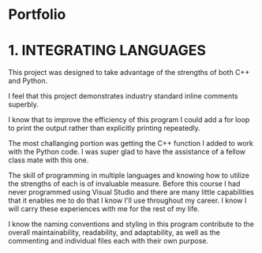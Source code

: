 # Portfolio

# 1. INTEGRATING LANGUAGES
This project was designed to take advantage of the strengths of both C++ and Python.

I feel that this project demonstrates industry standard inline comments superbly.

I know that to improve the efficiency of this program I could add a for loop to print the output rather than explicitly printing repeatedly.

The most challanging portion was getting the C++ function I added to work with the Python code. I was super glad to have the assistance of a fellow class mate with this one.

The skill of programming in multiple languages and knowing how to utilize the strengths of each is of invaluable measure. Before this course I had never programmed using Visual Studio and there are many little capabilities that it enables me to do that I know I'll use throughout my career. I know I will carry these experiences with me for the rest of my life.

I know the naming conventions and styling in this program contribute to the overall  maintainability, readability, and adaptability, as well as the commenting and individual files each with their own purpose. 

